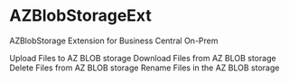 # AZBlobStorageExt
AZBlobStorage Extension for Business Central On-Prem

Upload Files to AZ BLOB storage
Download Files from AZ BLOB storage
Delete Files from  AZ BLOB storage
Rename Files in the  AZ BLOB storage
